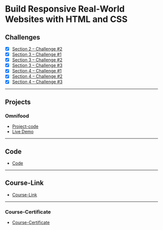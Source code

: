 # Build Responsive Real-World Websites with HTML and CSS
## Challenges
- [x] [Section 2 – Challenge #2](https://github.com/youssefmahmoud32/-01-HTML-CSS-Jonas/tree/main/Challenges/01-Challenge)
- [x] [Section 3 – Challenge #1](https://github.com/youssefmahmoud32/-01-HTML-CSS-Jonas/tree/main/Challenges/02-Challenge)
- [x] [Section 3 – Challenge #2](https://github.com/youssefmahmoud32/-01-HTML-CSS-Jonas/tree/main/Challenges/03-Challenge)
- [x] [Section 3 – Challenge #3](https://github.com/youssefmahmoud32/-01-HTML-CSS-Jonas/tree/main/Challenges/04-Challenge)
- [x] [Section 4 – Challenge #1](https://github.com/youssefmahmoud32/-01-HTML-CSS-Jonas/tree/main/Challenges/05-Challenge)
- [x] [Section 4 – Challenge #2](https://github.com/youssefmahmoud32/-01-HTML-CSS-Jonas/tree/main/Challenges/06-Challenge)
- [x] [Section 4 – Challenge #3](./Challenges/07-Challenges/)
---
## Projects
### Omnifood
- [Project-code](./Projects/Omnifood) <br>
- [Live Demo](https://omnifood.dev/)
---
## Code
- [Code](Code)
---
## Course-Link
- [Course-Link](https://www.udemy.com/course/design-and-develop-a-killer-website-with-html5-and-css3)<br>
---
### Course-Certificate
- [Course-Certificate](https://www.udemy.com/certificate/UC-74aa492a-6633-4cd7-9ec9-ae3390a17274/) <br>
